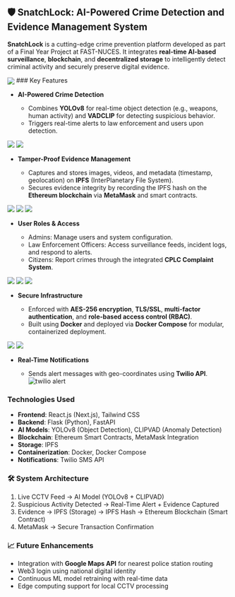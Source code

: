 ## 🛡️ SnatchLock: AI-Powered Crime Detection and Evidence Management System

**SnatchLock** is a cutting-edge crime prevention platform developed as part of a Final Year Project at FAST-NUCES. It integrates **real-time AI-based surveillance**, **blockchain**, and **decentralized storage** to intelligently detect criminal activity and securely preserve digital evidence.

<img src="https://github.com/user-attachments/assets/aecd194a-f6f7-4117-aa13-73155020b5d5" align="center"/>
### Key Features

* **AI-Powered Crime Detection**

  * Combines **YOLOv8** for real-time object detection (e.g., weapons, human activity) and **VADCLIP** for detecting suspicious behavior.
  * Triggers real-time alerts to law enforcement and users upon detection.

 <img src="https://github.com/user-attachments/assets/4134f55f-03f0-4a0d-abd7-753a184460d6"  />
 <img src="https://github.com/user-attachments/assets/65d04060-57a6-4ae0-9f3a-391f95c7d714"  />

* **Tamper-Proof Evidence Management**

  * Captures and stores images, videos, and metadata (timestamp, geolocation) on **IPFS** (InterPlanetary File System).
  * Secures evidence integrity by recording the IPFS hash on the **Ethereum blockchain** via **MetaMask** and smart contracts.
    
<img src="https://github.com/user-attachments/assets/e336ab5f-929f-4faa-bd7e-39b5bbfb582e"  />
<img src="https://github.com/user-attachments/assets/c5acb742-3c86-4ef8-98c2-9bbddd15e253"  />
<img src="https://github.com/user-attachments/assets/e51b983a-cb6f-4964-8fff-97cdc3277529"  />
  
* **User Roles & Access**

  * Admins: Manage users and system configuration.
  * Law Enforcement Officers: Access surveillance feeds, incident logs, and respond to alerts.
  * Citizens: Report crimes through the integrated **CPLC Complaint System**.


<img src="https://github.com/user-attachments/assets/8c8b62ff-5280-47ec-a5ec-a781462309fd" />
<img src="https://github.com/user-attachments/assets/9e393e57-e272-43f3-9c6f-48d1db1f4fb3" />
<img src="https://github.com/user-attachments/assets/916b5775-ec48-410d-8804-76d21e49457e"  />


* **Secure Infrastructure**

  * Enforced with **AES-256 encryption**, **TLS/SSL**, **multi-factor authentication**, and **role-based access control (RBAC)**.
  * Built using **Docker** and deployed via **Docker Compose** for modular, containerized deployment.
    
<img src="https://github.com/user-attachments/assets/12d12a7c-264e-4962-9d63-a41fbba35701"  />
<img src="https://github.com/user-attachments/assets/528f6c90-e640-495c-88c2-0acdd1b14090"  />

* **Real-Time Notifications**

  * Sends alert messages with geo-coordinates using **Twilio API**.
![twilio alert](https://github.com/user-attachments/assets/0682300f-64fe-4889-91b7-4a857d54a770)


###  Technologies Used

* **Frontend**: React.js (Next.js), Tailwind CSS
* **Backend**: Flask (Python), FastAPI
* **AI Models**: YOLOv8 (Object Detection), CLIPVAD (Anomaly Detection)
* **Blockchain**: Ethereum Smart Contracts, MetaMask Integration
* **Storage**: IPFS
* **Containerization**: Docker, Docker Compose
* **Notifications**: Twilio SMS API
  
### 🛠 System Architecture

1. Live CCTV Feed → AI Model (YOLOv8 + CLIPVAD)
2. Suspicious Activity Detected → Real-Time Alert + Evidence Captured
3. Evidence → IPFS (Storage) → IPFS Hash → Ethereum Blockchain (Smart Contract)
4. MetaMask → Secure Transaction Confirmation

### 📈 Future Enhancements

* Integration with **Google Maps API** for nearest police station routing
* Web3 login using national digital identity
* Continuous ML model retraining with real-time data
* Edge computing support for local CCTV processing




